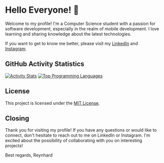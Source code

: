 # Hello Everyone! 👋

Welcome to my profile! I'm a Computer Science student with a passion for software development, especially in the realm of mobile development. I love learning and sharing knowledge about the latest technologies.

If you want to get to know me better, please visit my [LinkedIn](https://www.linkedin.com/in/reynhard-powiwi) and [Instagram](https://www.instagram.com/reiiinnn_).

## GitHub Activity Statistics

[![Activity Stats](https://github-readme-stats.vercel.app/api?username=reypowgithub&show_icons=true&theme=dark)](https://github.com/reypowgithub)
[![Top Programming Languages](https://github-readme-stats.vercel.app/api/top-langs/?username=reypowgithub&langs_count=5&layout=compact&theme=dark)](https://github.com/reypowgithub)

## License

This project is licensed under the [MIT License](LICENSE).

## Closing

Thank you for visiting my profile! If you have any questions or would like to connect, don't hesitate to reach out to me on LinkedIn or Instagram. I'm excited about the possibility of collaborating with you on interesting projects!

Best regards,
Reynhard
